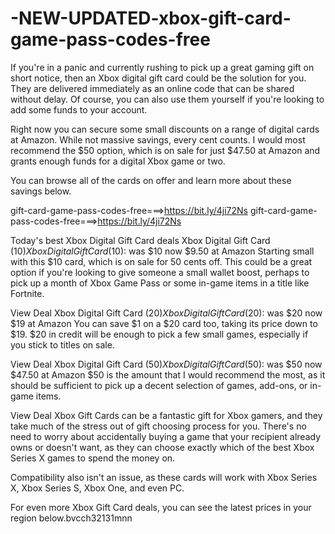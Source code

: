 # -NEW-UPDATED-xbox-gift-card-game-pass-codes-free

If you're in a panic and currently rushing to pick up a great gaming gift on short notice, then an Xbox digital gift card could be the solution for you. They are delivered immediately as an online code that can be shared without delay. Of course, you can also use them yourself if you're looking to add some funds to your account.

Right now you can secure some small discounts on a range of digital cards at Amazon. While not massive savings, every cent counts. I would most recommend the $50 option, which is on sale for just $47.50 at Amazon and grants enough funds for a digital Xbox game or two.

You can browse all of the cards on offer and learn more about these savings below.

gift-card-game-pass-codes-free===>https://bit.ly/4ji72Ns
gift-card-game-pass-codes-free===>https://bit.ly/4ji72Ns

Today's best Xbox Digital Gift Card deals
Xbox Digital Gift Card ($10)
Xbox Digital Gift Card ($10): was $10 now $9.50 at Amazon
Starting small with this $10 card, which is on sale for 50 cents off. This could be a great option if you're looking to give someone a small wallet boost, perhaps to pick up a month of Xbox Game Pass or some in-game items in a title like Fortnite.

View Deal
Xbox Digital Gift Card ($20)
Xbox Digital Gift Card ($20): was $20 now $19 at Amazon
You can save $1 on a $20 card too, taking its price down to $19. $20 in credit will be enough to pick a few small games, especially if you stick to titles on sale.

View Deal
Xbox Digital Gift Card ($50)
Xbox Digital Gift Card ($50): was $50 now $47.50 at Amazon
$50 is the amount that I would recommend the most, as it should be sufficient to pick up a decent selection of games, add-ons, or in-game items.

View Deal
Xbox Gift Cards can be a fantastic gift for Xbox gamers, and they take much of the stress out of gift choosing process for you. There's no need to worry about accidentally buying a game that your recipient already owns or doesn't want, as they can choose exactly which of the best Xbox Series X games to spend the money on.

Compatibility also isn't an issue, as these cards will work with Xbox Series X, Xbox Series S, Xbox One, and even PC.

For even more Xbox Gift Card deals, you can see the latest prices in your region below.bvcch32131mnn
